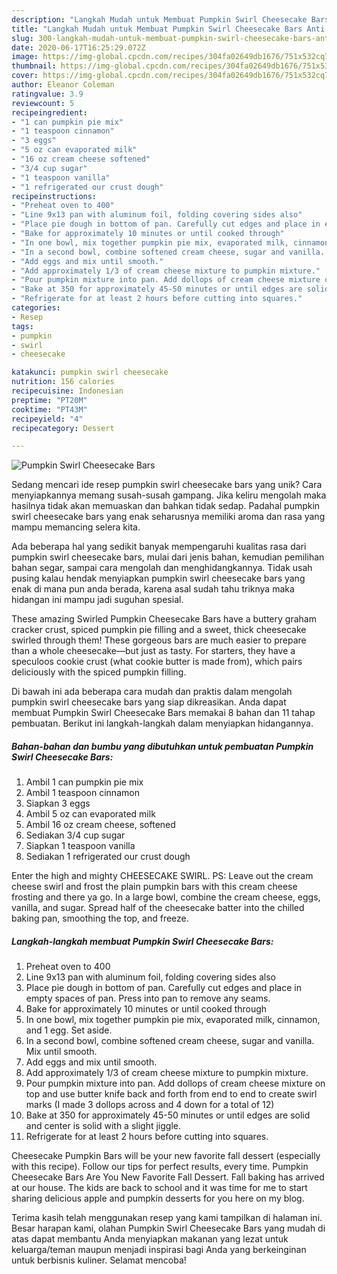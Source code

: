 ```yaml
---
description: "Langkah Mudah untuk Membuat Pumpkin Swirl Cheesecake Bars Anti Gagal"
title: "Langkah Mudah untuk Membuat Pumpkin Swirl Cheesecake Bars Anti Gagal"
slug: 300-langkah-mudah-untuk-membuat-pumpkin-swirl-cheesecake-bars-anti-gagal
date: 2020-06-17T16:25:29.072Z
image: https://img-global.cpcdn.com/recipes/304fa02649db1676/751x532cq70/pumpkin-swirl-cheesecake-bars-recipe-main-photo.jpg
thumbnail: https://img-global.cpcdn.com/recipes/304fa02649db1676/751x532cq70/pumpkin-swirl-cheesecake-bars-recipe-main-photo.jpg
cover: https://img-global.cpcdn.com/recipes/304fa02649db1676/751x532cq70/pumpkin-swirl-cheesecake-bars-recipe-main-photo.jpg
author: Eleanor Coleman
ratingvalue: 3.9
reviewcount: 5
recipeingredient:
- "1 can pumpkin pie mix"
- "1 teaspoon cinnamon"
- "3 eggs"
- "5 oz can evaporated milk"
- "16 oz cream cheese softened"
- "3/4 cup sugar"
- "1 teaspoon vanilla"
- "1 refrigerated our crust dough"
recipeinstructions:
- "Preheat oven to 400"
- "Line 9x13 pan with aluminum foil, folding covering sides also"
- "Place pie dough in bottom of pan. Carefully cut edges and place in empty spaces of pan. Press into pan to remove any seams."
- "Bake for approximately 10 minutes or until cooked through"
- "In one bowl, mix together pumpkin pie mix, evaporated milk, cinnamon, and 1 egg. Set aside."
- "In a second bowl, combine softened cream cheese, sugar and vanilla. Mix until smooth."
- "Add eggs and mix until smooth."
- "Add approximately 1/3 of cream cheese mixture to pumpkin mixture."
- "Pour pumpkin mixture into pan. Add dollops of cream cheese mixture on top and use butter knife back and forth from end to end to create swirl marks (I made 3 dollops across and 4 down for a total of 12)"
- "Bake at 350 for approximately 45-50 minutes or until edges are solid and center is solid with a slight jiggle."
- "Refrigerate for at least 2 hours before cutting into squares."
categories:
- Resep
tags:
- pumpkin
- swirl
- cheesecake

katakunci: pumpkin swirl cheesecake 
nutrition: 156 calories
recipecuisine: Indonesian
preptime: "PT20M"
cooktime: "PT43M"
recipeyield: "4"
recipecategory: Dessert

---
```



![Pumpkin Swirl Cheesecake Bars](https://img-global.cpcdn.com/recipes/304fa02649db1676/751x532cq70/pumpkin-swirl-cheesecake-bars-recipe-main-photo.jpg)

Sedang mencari ide resep pumpkin swirl cheesecake bars yang unik? Cara menyiapkannya memang susah-susah gampang. Jika keliru mengolah maka hasilnya tidak akan memuaskan dan bahkan tidak sedap. Padahal pumpkin swirl cheesecake bars yang enak seharusnya memiliki aroma dan rasa yang mampu memancing selera kita.

Ada beberapa hal yang sedikit banyak mempengaruhi kualitas rasa dari pumpkin swirl cheesecake bars, mulai dari jenis bahan, kemudian pemilihan bahan segar, sampai cara mengolah dan menghidangkannya. Tidak usah pusing kalau hendak menyiapkan pumpkin swirl cheesecake bars yang enak di mana pun anda berada, karena asal sudah tahu triknya maka hidangan ini mampu jadi suguhan spesial.

These amazing Swirled Pumpkin Cheesecake Bars have a buttery graham cracker crust, spiced pumpkin pie filling and a sweet, thick cheesecake swirled through them! These gorgeous bars are much easier to prepare than a whole cheesecake—but just as tasty. For starters, they have a speculoos cookie crust (what cookie butter is made from), which pairs deliciously with the spiced pumpkin filling.


Di bawah ini ada beberapa cara mudah dan praktis dalam mengolah pumpkin swirl cheesecake bars yang siap dikreasikan. Anda dapat membuat Pumpkin Swirl Cheesecake Bars memakai 8 bahan dan 11 tahap pembuatan. Berikut ini langkah-langkah dalam menyiapkan hidangannya.

<!--inarticleads1-->

##### Bahan-bahan dan bumbu yang dibutuhkan untuk pembuatan Pumpkin Swirl Cheesecake Bars:

1. Ambil 1 can pumpkin pie mix
1. Ambil 1 teaspoon cinnamon
1. Siapkan 3 eggs
1. Ambil 5 oz can evaporated milk
1. Ambil 16 oz cream cheese, softened
1. Sediakan 3/4 cup sugar
1. Siapkan 1 teaspoon vanilla
1. Sediakan 1 refrigerated our crust dough


Enter the high and mighty CHEESECAKE SWIRL. PS: Leave out the cream cheese swirl and frost the plain pumpkin bars with this cream cheese frosting and there ya go. In a large bowl, combine the cream cheese, eggs, vanilla, and sugar. Spread half of the cheesecake batter into the chilled baking pan, smoothing the top, and freeze. 

<!--inarticleads2-->

##### Langkah-langkah membuat Pumpkin Swirl Cheesecake Bars:

1. Preheat oven to 400
1. Line 9x13 pan with aluminum foil, folding covering sides also
1. Place pie dough in bottom of pan. Carefully cut edges and place in empty spaces of pan. Press into pan to remove any seams.
1. Bake for approximately 10 minutes or until cooked through
1. In one bowl, mix together pumpkin pie mix, evaporated milk, cinnamon, and 1 egg. Set aside.
1. In a second bowl, combine softened cream cheese, sugar and vanilla. Mix until smooth.
1. Add eggs and mix until smooth.
1. Add approximately 1/3 of cream cheese mixture to pumpkin mixture.
1. Pour pumpkin mixture into pan. Add dollops of cream cheese mixture on top and use butter knife back and forth from end to end to create swirl marks (I made 3 dollops across and 4 down for a total of 12)
1. Bake at 350 for approximately 45-50 minutes or until edges are solid and center is solid with a slight jiggle.
1. Refrigerate for at least 2 hours before cutting into squares.


Cheesecake Pumpkin Bars will be your new favorite fall dessert (especially with this recipe). Follow our tips for perfect results, every time. Pumpkin Cheesecake Bars Are You New Favorite Fall Dessert. Fall baking has arrived at our house. The kids are back to school and it was time for me to start sharing delicious apple and pumpkin desserts for you here on my blog. 

Terima kasih telah menggunakan resep yang kami tampilkan di halaman ini. Besar harapan kami, olahan Pumpkin Swirl Cheesecake Bars yang mudah di atas dapat membantu Anda menyiapkan makanan yang lezat untuk keluarga/teman maupun menjadi inspirasi bagi Anda yang berkeinginan untuk berbisnis kuliner. Selamat mencoba!
